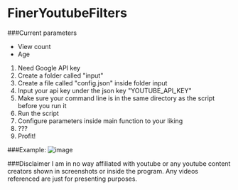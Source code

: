 # FinerYoutubeFilters

###Current parameters
* View count
* Age

1. Need Google API key
2. Create a folder called "input"
3. Create a file called "config.json" inside folder input
4. Input your api key under the json key "YOUTUBE_API_KEY"
5. Make sure your command line is in the same directory as the script before you run it
6. Run the script
7. Configure parameters inside main function to your liking
8. ???
9. Profit!

###Example:
![image](https://user-images.githubusercontent.com/32448050/113246330-b161cf80-926d-11eb-91dc-5b2cc1426051.png)

###Disclaimer
I am in no way affiliated with youtube or any youtube content creators shown in screenshots or inside the program.
Any videos referenced are just for presenting purposes.
